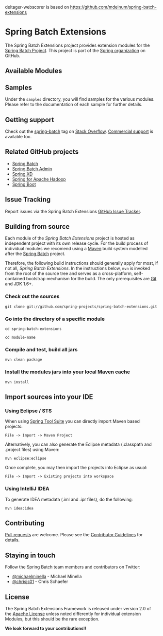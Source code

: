 deltager-webscorer is based on https://github.com/mdeinum/spring-batch-extensions

Spring Batch Extensions
=============================

The Spring Batch Extensions project provides extension modules for the [Spring Batch Project][]. This project is part of the [Spring organization][] on GitHub.

## Available Modules


## Samples

Under the `samples` directory, you will find samples for the various modules. Please refer to the documentation of each sample for further details.

## Getting support

Check out the [spring-batch][spring-batch tag] tag
on [Stack Overflow][]. [Commercial support][] is available too.

## Related GitHub projects

* [Spring Batch][]
* [Spring Batch Admin][]
* [Spring XD][]
* [Spring for Apache Hadoop][]
* [Spring Boot][]

## Issue Tracking

Report issues via the Spring Batch Extensions [GitHub Issue Tracker][].

## Building from source

Each module of the *Spring Batch Extensions* project is hosted as independent project with its own release cycle. For the build process of individual modules we recomend using a [Maven][] build system modelled after the [Spring Batch][] project. 

Therefore, the following build instructions should generally apply for most, if not all, *Spring Batch Extensions*. In the instructions below, `mvn` is invoked from the root of the source tree and serves as a cross-platform, self-contained bootstrap mechanism for the build. The only prerequisites are [Git][] and JDK 1.6+.

### Check out the sources

`git clone git://github.com/spring-projects/spring-batch-extensions.git`

### Go into the directory of a specific module

`cd spring-batch-extensions`

`cd module-name`

### Compile and test, build all jars

`mvn clean package`

### Install the modules jars into your local Maven cache

`mvn install`

## Import sources into your IDE

### Using Eclipse / STS

When using [Spring Tool Suite] you can directly import Maven based projects:

`File -> Import -> Maven Project`

Alternatively, you can also generate the Eclipse metadata (.classpath and .project files) using Maven:

`mvn eclipse:eclipse`

Once complete, you may then import the projects into Eclipse as usual:

`File -> Import -> Existing projects into workspace`

### Using IntelliJ IDEA

To generate IDEA metadata (.iml and .ipr files), do the following:

    mvn idea:idea

## Contributing

[Pull requests][] are welcome. Please see the [Contributor Guidelines][] for details. 

## Staying in touch

Follow the Spring Batch team members and contributors on Twitter:

* [@michaelminella](https://twitter.com/michaelminella) - Michael Minella
* [@chrisjs01](https://twitter.com/chrisjs01) - Chris Schaefer

## License

The Spring Batch Extensions Framework is released under version 2.0 of the [Apache License][] unless noted differently for individual extension Modules, but this should be the rare exception.

**We look forward to your contributions!!**

[Spring Batch]: https://github.com/spring-projects/spring-batch
[Spring Batch Project]: http://projects.spring.io/spring-batch/
[Spring organization]: https://github.com/spring-projects
[spring-batch tag]: http://stackoverflow.com/questions/tagged/spring-batch
[Stack Overflow]: http://stackoverflow.com/faq
[Commercial support]: https://www.vmware.com/support/services/vfabric-developer.html
[GitHub Issue Tracker]: https://github.com/spring-projects/spring-batch-extensions/issues
[Git]: http://help.github.com/set-up-git-redirect
[Pull requests]: http://help.github.com/send-pull-requests
[Spring Batch Admin]: https://github.com/spring-projects/spring-batch-admin
[Spring XD]: https://github.com/spring-projects/spring-xd
[Spring for Apache Hadoop]: https://github.com/spring-projects/spring-hadoop
[Spring Boot]: https://github.com/spring-projects/spring-boot
[Spring Tool Suite]: http://spring.io/tools/sts
[Apache License]: http://www.apache.org/licenses/LICENSE-2.0
[Maven]: http://maven.apache.org
[Contributor Guidelines]: com/spring-projects/spring-batch-extensions/blob/master/CONTRIBUTING.md
